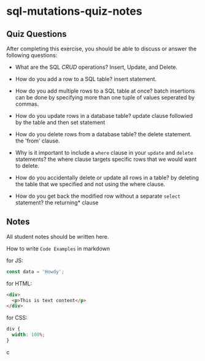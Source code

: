 # sql-mutations-quiz-notes

## Quiz Questions

After completing this exercise, you should be able to discuss or answer the following questions:

- What are the SQL _CRUD_ operations?
  Insert, Update, and Delete.

- How do you add a row to a SQL table?
  insert statement.

- How do you add multiple rows to a SQL table at once?
  batch insertions can be done by specifying more than one tuple of values seperated by commas.

- How do you update rows in a database table?
  update clause followied by the table
  and then set statement

- How do you delete rows from a database table?
  the delete statement. the 'from' clause.

- Why is it important to include a `where` clause in your `update` and `delete` statements?
  the where clause targets specific rows that we would want to delete.

- How do you accidentally delete or update all rows in a table?
  by deleting the table that we specified and not using the where clause.

- How do you get back the modified row without a separate `select` statement?
  the returning\* clause

## Notes

All student notes should be written here.

How to write `Code Examples` in markdown

for JS:

```javascript
const data = 'Howdy';
```

for HTML:

```html
<div>
  <p>This is text content</p>
</div>
```

for CSS:

```css
div {
  width: 100%;
}
```

c
